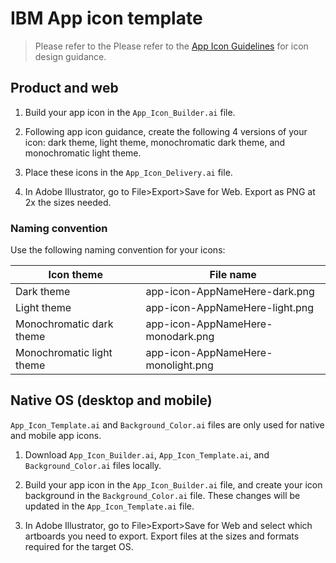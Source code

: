 # IBM App icon template

> Please refer to the Please refer to the [App Icon Guidelines](http://www.ibm.com/design/language/elements/app-icons) for icon design guidance.

## Product and web

1. Build your app icon in the `App_Icon_Builder.ai` file.

2. Following app icon guidance, create the following 4 versions of your icon: dark theme, light theme, monochromatic dark theme, and monochromatic light theme.

3. Place these icons in the `App_Icon_Delivery.ai` file.

4. In Adobe Illustrator, go to File>Export>Save for Web. Export as PNG at 2x the sizes needed.

### Naming convention

Use the following naming convention for your icons:

| Icon theme                | File name                          |
| ------------------------- | ---------------------------------- |
| Dark theme                | app-icon-AppNameHere-dark.png      |
| Light theme               | app-icon-AppNameHere-light.png     |
| Monochromatic dark theme  | app-icon-AppNameHere-monodark.png  |
| Monochromatic light theme | app-icon-AppNameHere-monolight.png |

## Native OS (desktop and mobile)

`App_Icon_Template.ai` and `Background_Color.ai` files are only used for native and mobile app icons.

1. Download `App_Icon_Builder.ai`, `App_Icon_Template.ai`, and `Background_Color.ai` files locally.

2. Build your app icon in the `App_Icon_Builder.ai` file, and create your icon background in the `Background_Color.ai` file. These changes will be updated in the `App_Icon_Template.ai` file.

3. In Adobe Illustrator, go to File>Export>Save for Web and select which artboards you need to export. Export files at the sizes and formats required for the target OS.
